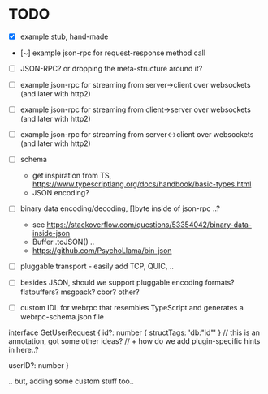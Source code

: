 TODO
====

- [x] example stub, hand-made
- [~] example json-rpc for request-response method call
- [ ] JSON-RPC? or dropping the meta-structure around it?
- [ ] example json-rpc for streaming from server->client over websockets (and later with http2)
- [ ] example json-rpc for streaming from client->server over websockets (and later with http2)
- [ ] example json-rpc for streaming from server<->client over websockets (and later with http2)
 
- [ ] schema
    * get inspiration from TS, https://www.typescriptlang.org/docs/handbook/basic-types.html
    * JSON encoding?

- [ ] binary data encoding/decoding, []byte inside of json-rpc ..?
  * see https://stackoverflow.com/questions/53354042/binary-data-inside-json
  * Buffer .toJSON() ..
  * https://github.com/PsychoLlama/bin-json

- [ ] pluggable transport - easily add TCP, QUIC, ..
- [ ] besides JSON, should we support pluggable encoding formats? flatbuffers? msgpack? cbor? other?

- [ ] custom IDL for webrpc that resembles TypeScript and generates a webrpc-schema.json file

interface GetUserRequest {
  id?: number {
    structTags: 'db:"id"'
  } // this is an annotation, got some other ideas?
  // + how do we add plugin-specific hints in here..?

  userID?: number
}

.. but, adding some custom stuff too..
